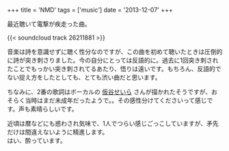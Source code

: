 +++
title = 'NMD'
tags = ['music']
date = '2013-12-07'
+++

最近聴いて電撃が疾走った曲。

{{< soundcloud track 26211881 >}}

<!--more-->

音楽は詩を意識せずに聴く性分なのですが、この曲を初めて聴いたときは圧倒的に詩が突き刺さりました。今の自分にとっては反語的に。過去に1回突き刺されたことでもっかい突き刺されてるあたり、悟りは遠いです。もちろん、反語的でない捉え方をしたとしても、とても渋い曲だと思います。

ちなみに、2番の歌詞はボーカルの [仮谷せいら](https://twitter.com/usamelo_16) さんが描かれたそうですが、おそらく当時はまだ未成年だったようで。。その感性分けてくださいって感じです。声も素晴らしいです。

近頃は暦などにも惑わされ気味で、1人でつらい感じごっこしていますが、矛先だけは間違えないように精進します。  
はい、酔っています。
